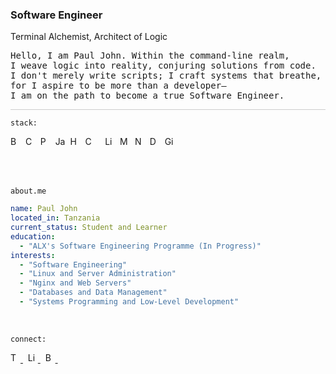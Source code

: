 <h3>Software Engineer</h3>

<p>
<span>Terminal Alchemist</span>, <span>Architect of Logic</span>
</p>

<pre>
Hello, I am Paul John. Within the command-line realm,
I weave logic into reality, conjuring solutions from code.
I don't merely write scripts; I craft systems that breathe,
for I aspire to be more than a developer—
I am on the path to become a true Software Engineer.
</pre>

<div style="border-top: 1px solid #ccc; margin-top: 10px;"></div>

`stack:`

<p>
  <img src="https://cdn.simpleicons.org/gnubash/f5f5f5" alt="Bash" title="Bash" height="16" width="16">&nbsp;
  <img src="https://cdn.simpleicons.org/c/f5f5f5" alt="C" title="C" height="16" width="16">&nbsp;
  <img src="https://cdn.simpleicons.org/python/f5f5f5" alt="Python" title="Python" height="16" width="16">&nbsp;
  <img src="https://cdn.simpleicons.org/javascript/f5f5f5" alt="JavaScript" title="JavaScript" height="16" width="16">&nbsp;
  <img src="https://cdn.simpleicons.org/html5/f5f5f5" alt="HTML" title="HTML" height="16" width="16">&nbsp;
  <img src="https://cdn.simpleicons.org/css3/f5f5f5" alt="CSS" title="CSS" height="16" width="16">&nbsp;&nbsp;&nbsp;
  <img src="https://cdn.simpleicons.org/linux/f5f5f5" alt="Linux" title="Linux" height="16" width="16">&nbsp;
  <img src="https://cdn.simpleicons.org/mysql/f5f5f5" alt="MySQL" title="MySQL" height="16" width="16">&nbsp;
  <img src="https://cdn.simpleicons.org/nginx/f5f5f5" alt="Nginx" title="Nginx" height="16" width="16">&nbsp;
  <img src="https://cdn.simpleicons.org/docker/f5f5f5" alt="Docker" title="Docker" height="16" width="16">&nbsp;
  <img src="https://cdn.simpleicons.org/git/f5f5f5" alt="Git" title="Git" height="16" width="16">&nbsp;
</p>
<br><br>

<code>about.me</code>

```yaml
name: Paul John
located_in: Tanzania
current_status: Student and Learner
education:
  - "ALX's Software Engineering Programme (In Progress)"
interests:
  - "Software Engineering"
  - "Linux and Server Administration"
  - "Nginx and Web Servers"
  - "Databases and Data Management"
  - "Systems Programming and Low-Level Development"
```

<br>

<code>connect:</code>

<p>
  <a href="https://twitter.com/namestarlit">
    <img src="https://cdn.simpleicons.org/twitter/f5f5f5" alt="Twitter" height="16" width="16">
  </a>&nbsp;
  <a href="https://www.linkedin.com/in/namestarlit/">
    <img src="https://cdn.simpleicons.org/linkedin/f5f5f5" alt="LinkedIn" height="16" width="16">
  </a>&nbsp;
  <a href="https://bento.me/starlit">
    <img src="https://cdn.simpleicons.org/bento/f5f5f5" alt="Bento" height="16" width="16">
  </a>&nbsp;
</p>
